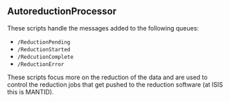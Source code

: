 ## AutoreductionProcessor

These scripts handle the messages added to the following queues:
* `/ReductionPending`
* `/ReductionStarted`
* `/RedcutionComplete`
* `/ReductionError`

These scripts focus more on the reduction of the data and are used to control
the reduction jobs that get pushed to the reduction software (at ISIS this is MANTID).